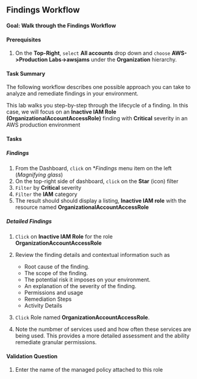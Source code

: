 ## Findings Workflow
#### Goal:  Walk through the Findings Workflow

#### Prerequisites
1.  On the **Top-Right**, `select` **All accounts** drop down and `choose` **AWS->Production Labs->awsjams** under the **Organization** hierarchy. 


#### Task Summary

The following workflow describes one possible approach you can take to analyze 
and remediate findings in your environment. 

This lab walks you step-by-step through the lifecycle of a finding. 
In this case, we will focus on an **Inactive IAM Role  (OrganizationalAccountAccessRole)** finding 
with **Critical** severity in an AWS production environment


#### Tasks
##### Findings

1.  From the Dashboard, `click` on  **Findings* menu item on the left (*Magnifying glass*)
1.  On the top-right side of dashboard, `click` on the **Star** (icon) filter
1.  `Filter` by **Critical** severity
1.  `Filter` the **IAM** category
1.  The result should  should display a listing,  **Inactive IAM role** with the resource named **OrganizationalAccountAccessRole**  

##### Detailed Findings
1.  `Click` on **Inactive IAM Role** for the role **OrganizationAccountAccessRole**
1.  Review the finding details and contextual information such as
    - Root cause of the finding.
    - The scope of the finding.
    - The potential risk it imposes on your environment.
    - An explanation of the severity of the finding.
    - Permissions and usage
    - Remediation Steps
    - Activity Details


1.  `Click` Role named **OrganizationAccountAccessRole**.

1. Note the numbmer of services used and how often these services are being used.  This provides a more detailed assessment and the ability remediate granular permissions.


#### Validation Question

1.  Enter the name of the managed policy attached to this role
